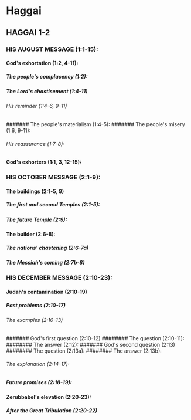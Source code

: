 ---
---
# Haggai
## HAGGAI 1-2 
### HIS AUGUST MESSAGE (1:1-15): 
####  God\'s exhortation (1:2, 4-11): 
#####  The people\'s complacency (1:2): 
#####  The Lord\'s chastisement (1:4-11) 
######  His reminder (1:4-6, 9-11) 
#######  The people\'s materialism (1:4-5): 
#######  The people\'s misery (1:6, 9-11): 
######  His reassurance (1:7-8): 
####  God\'s exhorters (1:1, 3, 12-15): 
### HIS OCTOBER MESSAGE (2:1-9): 
####  The buildings (2:1-5, 9) 
#####  The first and second Temples (2:1-5): 
#####  The future Temple (2:9): 
####  The builder (2:6-8): 
#####  The nations\' chastening (2:6-7a) 
#####  The Messiah\'s coming (2:7b-8) 
### HIS DECEMBER MESSAGE (2:10-23): 
####  Judah\'s contamination (2:10-19) 
#####  Past problems (2:10-17) 
######  The examples (2:10-13) 
#######  God\'s first question (2:10-12) 
########  The question (2:10-11): 
########  The answer (2:12): 
#######  God\'s second question (2:13) 
########  The question (2:13a): 
########  The answer (2:13b): 
######  The explanation (2:14-17): 
#####  Future promises (2:18-19): 
####  Zerubbabel\'s elevation (2:20-23): 
#####  After the Great Tribulation (2:20-22) 

